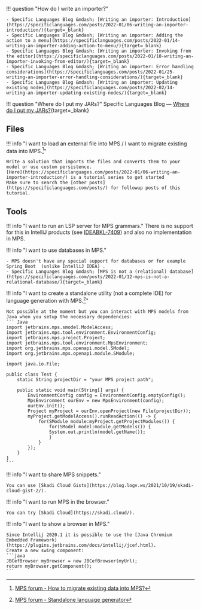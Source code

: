 !!! question "How do I write an importer?"

    - Specific Languages Blog &mdash; [Writing an importer: Introduction](https://specificlanguages.com/posts/2022-01/06-writing-an-importer-introduction/){target=_blank}
    - Specific Languages Blog &mdash; [Writing an importer: Adding the action to a menu](https://specificlanguages.com/posts/2022-01/14-writing-an-importer-adding-action-to-menu/){target=_blank}
    - Specific Languages Blog &mdash; [Writing an importer: Invoking from the editor](https://specificlanguages.com/posts/2022-01/18-writing-an-importer-invoking-from-editor/){target=_blank}
    - Specific Languages Blog &mdash; [Writing an importer: Error handling considerations](https://specificlanguages.com/posts/2022-01/25-writing-an-importer-error-handling-considerations/){target=_blank}
    - Specific Languages Blog &mdash; [Writing an importer: Updating existing nodes](https://specificlanguages.com/posts/2022-02/14-writing-an-importer-updating-existing-nodes/){target=_blank}

!!! question "Where do I put my JARs?"
    Specific Languages Blog &mdash; [Where do I put my JARs?](https://specificlanguages.com/posts/2022-03/04-where-do-i-put-my-jars/){target=_blank}

## Files

!!! info "I want to load an external file into MPS / I want to migrate existing data into MPS.[^1]"

    Write a solution that imports the files and converts them to your model or use custom persistence.
    [Here](https://specificlanguages.com/posts/2022-01/06-writing-an-importer-introduction/) is a tutorial series to get started
    Make sure to search the [other posts](https://specificlanguages.com/posts/) for followup posts of this tutorial.

## Tools

!!! info "I want to run an LSP server for MPS grammars."
    There is no support for this in IntelliJ products (see [IDEABKL-7409](https://youtrack.jetbrains.com/issue/IDEABKL-7409))
    and also no implementation in MPS.

!!! info "I want to use databases in MPS."

    - MPS doesn't have any special support for databases or for example Spring Boot  (unlike IntelliJ IDEA) .
    - Specific Languages Blog &mdash; [MPS is not a (relational) database](https://specificlanguages.com/posts/2022-01/12-mps-is-not-a-relational-database/){target=_blank}

!!! info "I want to create a standalone utility (not a complete IDE) for language generation with MPS.[^2]"

    Not possible at the moment but you can interact with MPS models from Java when you setup the necessary dependencies:
    ``` Java
    import jetbrains.mps.smodel.ModelAccess;
    import jetbrains.mps.tool.environment.EnvironmentConfig;
    import jetbrains.mps.project.Project;
    import jetbrains.mps.tool.environment.MpsEnvironment;
    import org.jetbrains.mps.openapi.model.SModel;
    import org.jetbrains.mps.openapi.module.SModule;
    
    import java.io.File;
    
    public class Test {
        static String projectDir = "your MPS project path";
    
        public static void main(String[] args) {
            EnvironmentConfig config = EnvironmentConfig.emptyConfig();
            MpsEnvironment ourEnv = new MpsEnvironment(config);
            ourEnv.init();
            Project myProject = ourEnv.openProject(new File(projectDir));
            myProject.getModelAccess().runReadAction(() -> {
                for(SModule module:myProject.getProjectModules()) {
                    for(SModel model:module.getModels()) {
                    System.out.println(model.getName());
                    }
                }
            });
        }
    }
    ```

!!! info "I want to share MPS snippets."

    You can use [Skadi Cloud Gists](https://blog.logv.ws/2021/10/19/skadi-cloud-gist-2/).

!!! info "I want to run MPS in the browser."

    You can try [Skadi Cloud](https://skadi.cloud/).

!!! info "I want to show a browser in MPS."

    Since Intellij 2020.1 it is possible to use the [Java Chromium Embedded Framework](https://plugins.jetbrains.com/docs/intellij/jcef.html).
    Create a new swing component:
    ```java
    JBCefBrowser myBrowser = new JBCefBrowser(myUrl);
    return myBrowser.getComponent();
    ```

[^1]:[MPS forum - How to migrate existing data into MPS?](https://mps-support.jetbrains.com/hc/en-us/community/posts/360010855700-How-to-migrate-existing-data-into-MPS-)
[^2]:[MPS forum - Standalone language generator](https://mps-support.jetbrains.com/hc/en-us/community/posts/360006153579-Standalone-language-generator)